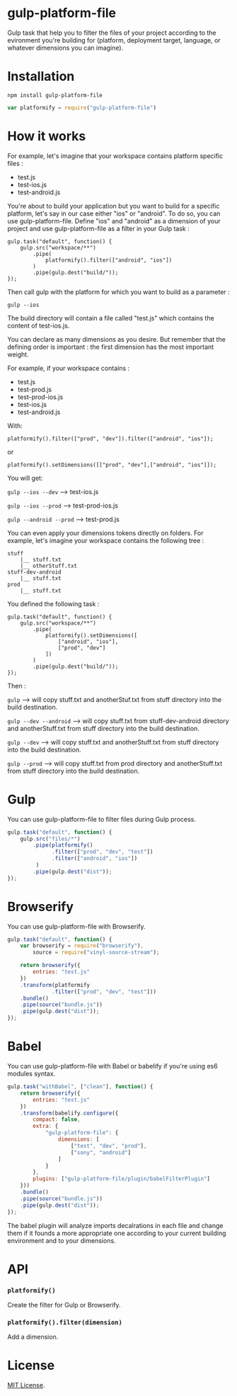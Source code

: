 # gulp-platform-file
Gulp task that help you to filter the files of your project according to the evironment you're building for (platform, deployment target, language, or whatever dimensions you can imagine).

Installation
============

`npm install gulp-platform-file`

```js
var platformify = require("gulp-platform-file")
```

How it works
============

For example, let's imagine that your workspace contains platform specific files :
 * test.js
 * test-ios.js
 * test-android.js

You're about to build your application but you want to build for a specific platform, let's say in our case either "ios" or "android".
To do so, you can use gulp-platform-file. Define "ios" and "android" as a dimension of your project and use gulp-platform-file as a filter in your Gulp task :

```
gulp.task("default", function() {
    gulp.src("workspace/**")
        .pipe(
            platformify().filter(["android", "ios"])
        )
        .pipe(gulp.dest("build/"));
});
```

Then call gulp with the platform for which you want to build as a parameter :

```gulp --ios```

The build directory will contain a file called "test.js" which contains the content of test-ios.js.

You can declare as many dimensions as you desire. But remember that the defining order is important : the first dimension has the most important weight.

For example, if your workspace contains :
 * test.js
 * test-prod.js
 * test-prod-ios.js
 * test-ios.js
 * test-android.js

With:

```platformify().filter(["prod", "dev"]).filter(["android", "ios"]);```

or

```platformify().setDimensions([["prod", "dev"],["android", "ios"]]);```

You will get:

```gulp --ios --dev``` --> test-ios.js

```gulp --ios --prod``` --> test-prod-ios.js

```gulp --android --prod``` --> test-prod.js

You can even apply your dimensions tokens directly on folders. For example, let's imagine your workspace contains the following tree :
```
stuff
    |__ stuff.txt
    |__ otherStuff.txt
stuff-dev-android
    |__ stuff.txt
prod
    |__ stuff.txt
```
You defined the following task :
```
gulp.task("default", function() {
    gulp.src("workspace/**")
        .pipe(
            platformify().setDimensions([
                ["android", "ios"],
                ["prod", "dev"]
            ])
        )
        .pipe(gulp.dest("build/"));
});
```

Then :

```gulp``` --> will copy stuff.txt and anotherStuf.txt from stuff directory into the build destination.

```gulp --dev --android``` --> will copy stuff.txt from stuff-dev-android directory and anotherStuff.txt from stuff directory into the build destination.

```gulp --dev``` --> will copy stuff.txt and anotherStuff.txt from stuff directory into the build destination.

```gulp --prod``` --> will copy stuff.txt from prod directory and anotherStuff.txt from stuff directory into the build destination.

Gulp
====

You can use gulp-platform-file to filter files during Gulp process.

```js
gulp.task("default", function() {
    gulp.src("files/*")
        .pipe(platformify()
              .filter(["prod", "dev", "test"])
              .filter(["android", "ios"])
         )
        .pipe(gulp.dest("dist"));
});
```

Browserify
==========

You can use gulp-platform-file with Browserify.

```js
gulp.task("default", function() {
    var browserify = require("browserify"),
        source = require("vinyl-source-stream");

    return browserify({
        entries: "test.js"
    })
    .transform(platformify
              .filter(["prod", "dev", "test"]))
    .bundle()
    .pipe(source("bundle.js"))
    .pipe(gulp.dest("dist"));
});
```

Babel
=====

You can use gulp-platform-file with Babel or babelify if you're using es6 modules syntax.

```js
gulp.task("withBabel", ["clean"], function() {
    return browserify({
        entries: "test.js"
    })
    .transform(babelify.configure({
        compact: false,
        extra: {
            "gulp-platform-file": {
                dimensions: [
                    ["test", "dev", "prod"],
                    ["sony", "android"]
                ]
            }
        },
        plugins: ["gulp-platform-file/plugin/babelFilterPlugin"]
    }))
    .bundle()
    .pipe(source("bundle.js"))
    .pipe(gulp.dest("dist"));
});
```

The babel plugin will analyze imports decalrations in each file and change them if it founds a more appropriate one
according to your current building environment and to your dimensions.

API
===

### `platformify()` ###

Create the filter for Gulp or Browserify.

### `platformify().filter(dimension)` ###

Add a dimension.

License
=======

[MIT License](LICENSE).
